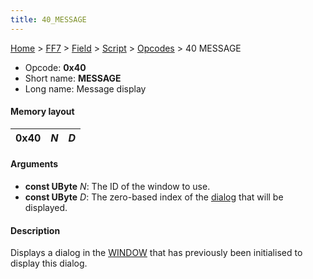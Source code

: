 ```yaml
---
title: 40_MESSAGE
---
```


[Home](../../../../Main_Page.md) > [FF7](../../../../FF7.md) > [Field](../../../Field.md) > [Script](../../Script.md) > [Opcodes](../Opcodes.md) > 40 MESSAGE

-   Opcode: **0x40**
-   Short name: **MESSAGE**
-   Long name: Message display

#### Memory layout

| 0x40 | *N* | *D* |
|------|-----|-----|

#### Arguments

-   **const UByte** *N*: The ID of the window to use.
-   **const UByte** *D*: The zero-based index of the [dialog](../../Script.md) that will be displayed.

#### Description

Displays a dialog in the [WINDOW](50_WINDOW.md) that has previously been initialised to display this dialog.

